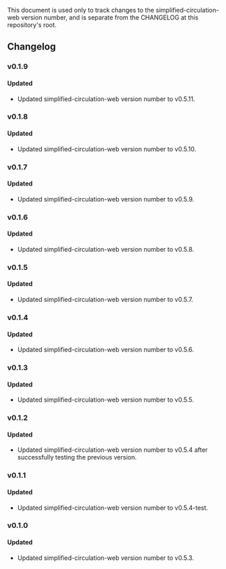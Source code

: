 This document is used only to track changes to the simplified-circulation-web
version number, and is separate from the CHANGELOG at this repository's root.

## Changelog

### v0.1.9

#### Updated

- Updated simplified-circulation-web version number to v0.5.11.

### v0.1.8

#### Updated

- Updated simplified-circulation-web version number to v0.5.10.
### v0.1.7

#### Updated

- Updated simplified-circulation-web version number to v0.5.9.
### v0.1.6

#### Updated

- Updated simplified-circulation-web version number to v0.5.8.

### v0.1.5

#### Updated

- Updated simplified-circulation-web version number to v0.5.7.

### v0.1.4

#### Updated

- Updated simplified-circulation-web version number to v0.5.6.

### v0.1.3

#### Updated

- Updated simplified-circulation-web version number to v0.5.5.

### v0.1.2

#### Updated

- Updated simplified-circulation-web version number to v0.5.4 after successfully
  testing the previous version.

### v0.1.1

#### Updated

- Updated simplified-circulation-web version number to v0.5.4-test.

### v0.1.0

#### Updated

- Updated simplified-circulation-web version number to v0.5.3.
